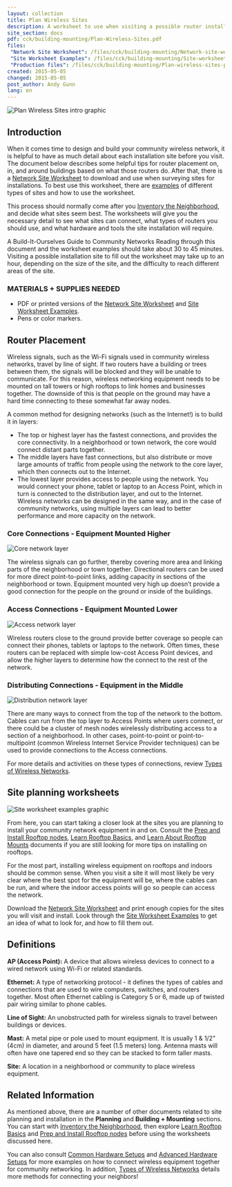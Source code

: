 ```yaml
---
layout: collection
title: Plan Wireless Sites
description: A worksheet to use when visiting a possible router installation site, with examples on how to best fill it out.
site_section: docs
pdf: cck/building-mounting/Plan-Wireless-Sites.pdf
files:
 "Network Site Worksheet": /files/cck/building-mounting/Network-site-worksheet.pdf
 "Site Worksheet Examples": /files/cck/building-mounting/Site-worksheet-examples.pdf
 "Production files": /files/cck/building-mounting/Plan-wireless-sites-production-files.zip
created: 2015-05-05
changed: 2015-05-05
post_author: Andy Gunn
lang: en
---
```

![Plan Wireless Sites intro graphic](/files/Plan_wireless_sites_graphic.png "Intro graphic")

## Introduction

When it comes time to design and build your community wireless network, it is helpful to have as much detail about each installation site before you visit. The document below describes some helpful tips for router placement on, in, and around buildings based on what those routers do. After that, there is a [Network Site Worksheet](/files/cck/building-mounting/Network-site-worksheet.pdf) to download and use when surveying sites for installations. To best use this worksheet, there are [examples](/files/cck/building-mounting/Site-worksheet-examples.pdf) of different types of sites and how to use the worksheet.

This process should normally come after you [Inventory the Neighborhood](/docs/cck/planning/inventory-the-neighborhood/), and decide what sites seem best. The worksheets will give you the necessary detail to see what sites can connect, what types of routers you should use, and what hardware and tools the site installation will require.

A Build-It-Ourselves Guide to Community Networks Reading through this document and the worksheet examples should take about 30 to 45 minutes. Visiting a possible installation site to fill out the worksheet may take up to an hour, depending on the size of the site, and the difficulty to reach different areas of the site.


### MATERIALS + SUPPLIES NEEDED

* PDF or printed versions of the [Network Site Worksheet](/files/cck/building-mounting/Network-site-worksheet.pdf) and [Site Worksheet Examples](/files/cck/building-mounting/Site-worksheet-examples.pdf).
* Pens or color markers.


## Router Placement

Wireless signals, such as the Wi-Fi signals used in community wireless networks, travel by line of sight. If two routers have a building or trees between them, the signals will be blocked and they will be unable to communicate. For this reason, wireless networking equipment needs to be mounted on tall towers or high rooftops to link homes and businesses together. The downside of this is that people on the ground may have a hard time connecting to these somewhat far away nodes.

A common method for designing networks (such as the Internet!) is to build it in layers:

* The top or highest layer has the fastest connections, and provides the core connectivity. In a neighborhood or town network, the core would connect distant parts together.
* The middle layers have fast connections, but also distribute or move large amounts of traffic from people using the network to the core layer, which then connects out to the Internet.
* The lowest layer provides access to people using the network. You would connect your phone, tablet or laptop to an Access Point, which in turn is connected to the distribution layer, and out to the Internet. Wireless networks can be designed in the same way, and in the case of community networks, using multiple layers can lead to better performance and more capacity on the network.


### Core Connections - Equipment Mounted Higher

![Core network layer](/files/Network_layer_rooftop.png "Equipment mounted on high rooftops")

The wireless signals can go further, thereby covering more area and linking parts of the neighborhood or town together. Directional routers can be used for more direct point-to-point links, adding capacity in sections of the neighborhood or town. Equipment mounted very high up doesn’t provide a good connection for the people on the ground or inside of the buildings.


### Access Connections - Equipment Mounted Lower

![Access network layer](/files/Network_layer_street.png "Equipment mounted for user access")

Wireless routers close to the ground provide better coverage so people can connect their phones, tablets or laptops to the network. Often times, these routers can be replaced with simple low-cost Access Point devices, and allow the higher layers to determine how the connect to the rest of the network.


### Distributing Connections - Equipment in the Middle

![Distribution network layer](/files/Network_layer_middle.png "Equipment connecting the core to the access network")

There are many ways to connect from the top of the network to the bottom. Cables can run from the top layer to Access Points where users connect, or there could be a cluster of mesh nodes wirelessly distributing access to a section of a neighborhood. In other cases, point-to-point or point-to-multipoint (common Wireless Internet Service Provider techniques) can be used to provide connections
to the Access connections.

For more details and activities on these types of connections, review [Types of Wireless Networks](/docs/cck/networking/types-of-wireless-networks/).


## Site planning worksheets

![Site worksheet examples graphic](/files/Site_worksheet_examples.png "Site Worksheet examples graphic")

From here, you can start taking a closer look at the sites you are planning to install your community network equipment in and on. Consult the [Prep and Install Rooftop nodes](/docs/cck/building-mounting/prep-install-rooftop-nodes/), [Learn Rooftop Basics](/docs/cck/building-mounting/learn-rooftop-basics/), and [Learn About Rooftop Mounts](/docs/cck/building-mounting/learn-about-rooftop-mounts/) documents if you are still looking for more tips on installing on rooftops.

For the most part, installing wireless equipment on rooftops and indoors should be common sense. When you visit a site it will most likely be very clear where the best spot for the equipment will be, where the cables can be run, and where the indoor access points will go so people can access the network.

Download the [Network Site Worksheet](/files/cck/building-mounting/Network-site-worksheet.pdf) and print enough copies for the sites you will visit and install. Look through the [Site Worksheet Examples](/files/cck/building-mounting/Site-worksheet-examples.pdf) to get an idea of what to look for, and how to fill them out.


## Definitions

**AP (Access Point):** A device that allows wireless devices to connect to a wired network using Wi-Fi or related standards.

**Ethernet:** A type of networking protocol - it defines the types of cables and connections that are used to wire computers, switches, and routers together. Most often Ethernet cabling is Category 5 or 6, made up of twisted pair wiring similar to phone cables.

**Line of Sight:** An unobstructed path for wireless signals to travel between buildings or devices.

**Mast:** A metal pipe or pole used to mount equipment. It is usually 1 & 1/2" (4cm) in diameter, and around 5 feet (1.5 meters) long. Antenna masts will often have one tapered end so they can be stacked to form taller masts.

**Site:** A location in a neighborhood or community to place wireless equipment.


## Related Information

As mentioned above, there are a number of other documents related to site planning and installation in the **Planning** and **Building + Mounting** sections. You can start with [Inventory the Neighborhood](/docs/cck/planning/inventory-the-neighborhood/), then explore [Learn Rooftop Basics](/docs/cck/building-mounting/learn-rooftop-basics/) and [Prep and Install Rooftop nodes](/docs/cck/building-mounting/prep-install-rooftop-nodes/) before using the worksheets discussed here.

You can also consult [Common Hardware Setups](/docs/cck/installing-configuring/common-hardware-setups/) and [Advanced Hardware Setups](/docs/cck/installing-configuring/advanced-hardware-setups/) for more examples on how to connect wireless equipment together for community networking. In addition, [Types of Wireless Networks](/docs/cck/networking/types-of-wireless-networks/) details more methods for connecting your neighbors!

